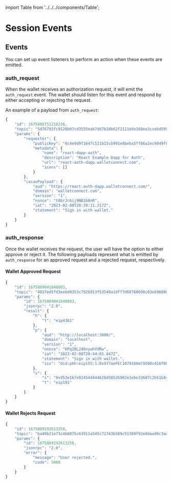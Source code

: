 import Table from '../../../components/Table';

# Session Events

## Events

You can set up event listeners to perform an action when these events are emitted.

<Table 
headers={[ "Event", "Description", "Who Should Listen" ]}
data={[
{
    event: "auth_request",
    description: "Emitted by wallet when there is a request for authentication from a dapp.",
    whoShouldListen: "Wallets"
  },
  {
    event: "auth_response",
    description: "Emitted by a dapp when there is a response from a wallet accepting/rejecting an authorization request.",
    whoShouldListen: "Dapps"
  }
]}
/>

### auth_request

When the wallet receives an authorization request, it will emit the `auth_request` event. The wallet should listen for this event and respond by either accepting or rejecting the request.

An example of a payload from `auth_request`:

```ts
{
    "id": 1675888751218236,
    "topic": "5d76793fc9120b07cd3555eab7dd7b28b62f2111dde168ea3ccebd5996f25179",
    "params": {
        "requester": {
            "publicKey": "6c4e9d9f1647c521b15cb991e8beba5ff06a2ec9049f09e2fd9d459b59a4ee6f",
            "metadata": {
                "name": "react-dapp-auth",
                "description": "React Example Dapp for Auth",
                "url": "react-auth-dapp.walletconnect.com",
                "icons": []
            }
        },
        "cacaoPayload": {
            "aud": "https://react-auth-dapp.walletconnect.com/",
            "domain": "walletconnect.com",
            "version": "1",
            "nonce": "t8brJc6ij9NB1b8nR",
            "iat": "2023-02-08T20:39:11.217Z",
            "statement": "Sign in with wallet."
        }
    }
}
```

### auth_response

Once the wallet receives the request, the user will have the option to either approve or reject it. The following payloads represent what is emitted by `auth_response` for an approved request and a rejected request, respectively.

#### Wallet Approved Request

```ts
{
    "id": 1675889041848803,
    "topic": "4837ed5fd3ee6d0353c792b913f53548a1dff7d60760698c03eb96080ad59106",
    "params": {
        "id": 1675889041848803,
        "jsonrpc": "2.0",
        "result": {
            "h": {
                "t": "eip4361"
            },
            "p": {
                "aud": "http://localhost:3000/",
                "domain": "localhost",
                "version": "1",
                "nonce": "KPqIBL240nywhVdRw",
                "iat": "2023-02-08T20:44:01.847Z",
                "statement": "Sign in with wallet.",
                "iss": "did:pkh:eip155:1:0x977aeFEC1879160eC9560cd16f08e12B6DF52ed1"
            },
            "s": {
                "s": "0x953e1b7e92454d444628d5852b902e1ebe33687c2b51b84d799bf06399b59695449fb882abb661f342e94708cdc8186d4d53472b6aa90a780ef616d3a89bce931c",
                "t": "eip191"
            }
        }
    }
}
```

#### Wallet Rejects Request

```ts
{
    "id": 1675889292613258,
    "topic": "ba49b21e73c4b6875c63911a545c71743b589c51389f92e0daed0c3ae815b8ab",
    "params": {
        "id": 1675889292613258,
        "jsonrpc": "2.0",
        "error": {
            "message": "User rejected.",
            "code": 5000
        }
    }
}
```
